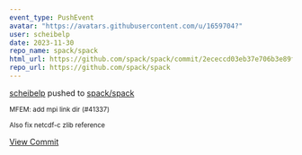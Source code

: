 ```yaml
---
event_type: PushEvent
avatar: "https://avatars.githubusercontent.com/u/1659704?"
user: scheibelp
date: 2023-11-30
repo_name: spack/spack
html_url: https://github.com/spack/spack/commit/2ececcd03eb37e706b3e89fcf4b962c8dce7484c
repo_url: https://github.com/spack/spack
---
```


<a href='https://github.com/scheibelp' target='_blank'>scheibelp</a> pushed to <a href='https://github.com/spack/spack' target='_blank'>spack/spack</a>

<small>MFEM: add mpi link dir (#41337)

Also fix netcdf-c zlib reference</small>

<a href='https://github.com/spack/spack/commit/2ececcd03eb37e706b3e89fcf4b962c8dce7484c' target='_blank'>View Commit</a>